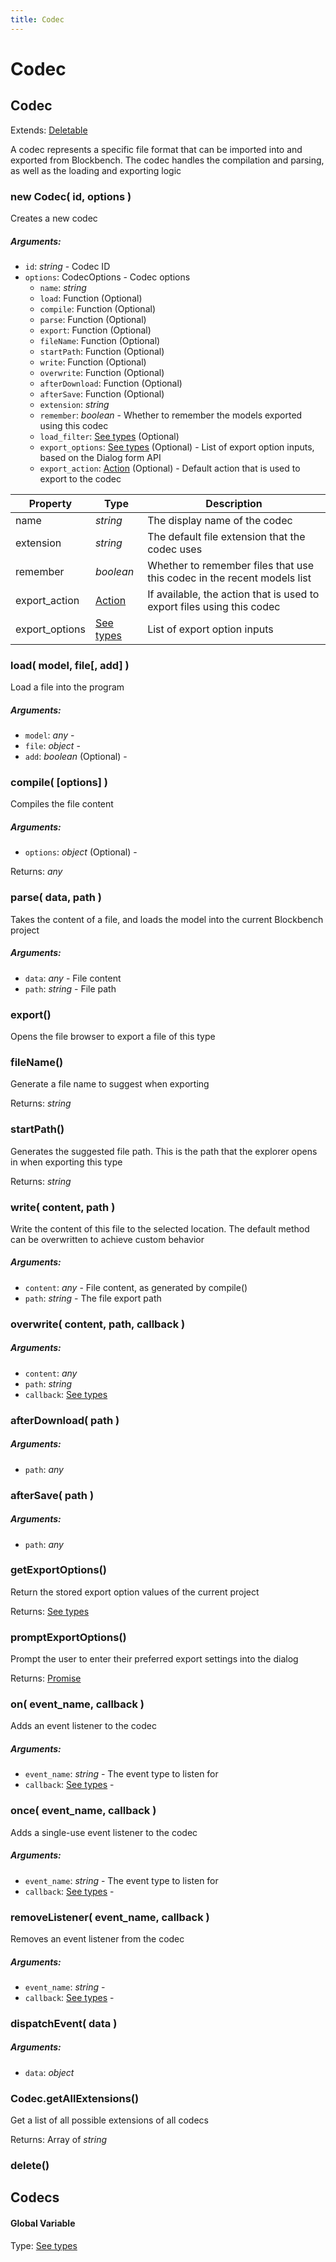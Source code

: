 ```yaml
---
title: Codec
---
```


# Codec
## Codec
Extends: [Deletable](misc#deletable)

A codec represents a specific file format that can be imported into and exported from Blockbench. The codec handles the compilation and parsing, as well as the loading and exporting logic

### new Codec( id, options )
Creates a new codec

##### Arguments:
* `id`: *string* - Codec ID
* `options`: CodecOptions - Codec options
	* `name`: *string*
	* `load`: Function (Optional)
	* `compile`: Function (Optional)
	* `parse`: Function (Optional)
	* `export`: Function (Optional)
	* `fileName`: Function (Optional)
	* `startPath`: Function (Optional)
	* `write`: Function (Optional)
	* `overwrite`: Function (Optional)
	* `afterDownload`: Function (Optional)
	* `afterSave`: Function (Optional)
	* `extension`: *string*
	* `remember`: *boolean* - Whether to remember the models exported using this codec
	* `load_filter`: [See types](https://github.com/JannisX11/blockbench-types/blob/9449dd3/types/codec.d.ts#L23) (Optional)
	* `export_options`: [See types](https://github.com/JannisX11/blockbench-types/blob/9449dd3/types/codec.d.ts#L31) (Optional) - List of export option inputs, based on the Dialog form API
	* `export_action`: [Action](action#action-1) (Optional) - Default action that is used to export to the codec


| Property | Type | Description |
| -------- | ---- | ----------- |
| name | *string* | The display name of the codec |
| extension | *string* | The default file extension that the codec uses |
| remember | *boolean* | Whether to remember files that use this codec in the recent models list |
| export_action | [Action](action#action-1) | If available, the action that is used to export files using this codec |
| export_options | [See types](https://github.com/JannisX11/blockbench-types/blob/9449dd3/types/codec.d.ts#L140) | List of export option inputs |

### load( model, file[, add] )
Load a file into the program

##### Arguments:
* `model`: *any* -
* `file`: *object* -
* `add`: *boolean* (Optional) -


### compile( [options] )
Compiles the file content

##### Arguments:
* `options`: *object* (Optional) -

Returns: *any*

### parse( data, path )
Takes the content of a file, and loads the model into the current Blockbench project

##### Arguments:
* `data`: *any* - File content
* `path`: *string* - File path


### export()
Opens the file browser to export a file of this type



### fileName()
Generate a file name to suggest when exporting


Returns: *string*

### startPath()
Generates the suggested file path. This is the path that the explorer opens in when exporting this type


Returns: *string*

### write( content, path )
Write the content of this file to the selected location. The default method can be overwritten to achieve custom behavior

##### Arguments:
* `content`: *any* - File content, as generated by compile()
* `path`: *string* - The file export path


### overwrite( content, path, callback )
##### Arguments:
* `content`: *any*
* `path`: *string*
* `callback`: [See types](https://github.com/JannisX11/blockbench-types/blob/9449dd3/types/codec.d.ts#L87)


### afterDownload( path )
##### Arguments:
* `path`: *any*


### afterSave( path )
##### Arguments:
* `path`: *any*


### getExportOptions()
Return the stored export option values of the current project


Returns: [See types](https://github.com/JannisX11/blockbench-types/blob/9449dd3/types/codec.d.ts#L94)

### promptExportOptions()
Prompt the user to enter their preferred export settings into the dialog


Returns: [Promise](#Promise)

### on( event_name, callback )
Adds an event listener to the codec

##### Arguments:
* `event_name`: *string* - The event type to listen for
* `callback`: [See types](https://github.com/JannisX11/blockbench-types/blob/9449dd3/types/codec.d.ts#L105) -


### once( event_name, callback )
Adds a single-use event listener to the codec

##### Arguments:
* `event_name`: *string* - The event type to listen for
* `callback`: [See types](https://github.com/JannisX11/blockbench-types/blob/9449dd3/types/codec.d.ts#L111) -


### removeListener( event_name, callback )
Removes an event listener from the codec

##### Arguments:
* `event_name`: *string* -
* `callback`: [See types](https://github.com/JannisX11/blockbench-types/blob/9449dd3/types/codec.d.ts#L117) -


### dispatchEvent( data )
##### Arguments:
* `data`: *object*


### Codec.getAllExtensions()
Get a list of all possible extensions of all codecs


Returns: Array of *string*

### delete()



## Codecs
#### Global Variable

Type: [See types](https://github.com/JannisX11/blockbench-types/blob/9449dd3/types/codec.d.ts#L150)

